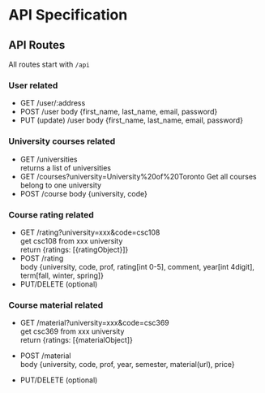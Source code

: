# API Specification

## API Routes 
All routes start with ```/api```
### User related
- GET /user/:address  
- POST /user body {first_name, last_name, email, password}  
- PUT (update) /user body {first_name, last_name, email, password}

### University courses related
- GET /universities   
returns a list of universities
- GET /courses?university=University%20of%20Toronto Get all courses belong to one university  
- POST /course body {university, code}

### Course rating related

- GET /rating?university=xxx&code=csc108  
get csc108 from xxx university  
return {ratings: [{ratingObject}]}
- POST /rating  
body {university, code, prof, rating[int 0-5], comment, year[int 4digit], term[fall, winter, spring]}
- PUT/DELETE (optional)

### Course material related
- GET  /material?university=xxx&code=csc369 <br>
  get csc369 from xxx university <br>
  return {ratings: [{materialObject]}
  
- POST /material <br>
  body {university, code, prof, year, semester, material(url), price}
  
- PUT/DELETE (optional)

